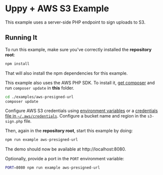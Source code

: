 # Uppy + AWS S3 Example

This example uses a server-side PHP endpoint to sign uploads to S3.

## Running It

To run this example, make sure you've correctly installed the **repository root**:
```bash
npm install
```
That will also install the npm dependencies for this example.

This example also uses the AWS PHP SDK.
To install it, [get composer](https://getcomposer.org) and run `composer update` in **this** folder.

```bash
cd ./examples/aws-presigned-url
composer update
```

Configure AWS S3 credentials using [environment variables](https://docs.aws.amazon.com/aws-sdk-php/v3/guide/guide/credentials.html#environment-credentials) or a [credentials file in `~/.aws/credentials`](https://docs.aws.amazon.com/aws-sdk-php/v3/guide/guide/credentials.html#credential-profiles).
Configure a bucket name and region in the `s3-sign.php` file.

Then, again in the **repository root**, start this example by doing:
```bash
npm run example aws-presigned-url
```
The demo should now be available at http://localhost:8080.

Optionally, provide a port in the `PORT` environment variable:
```bash
PORT=8080 npm run example aws-presigned-url
```
